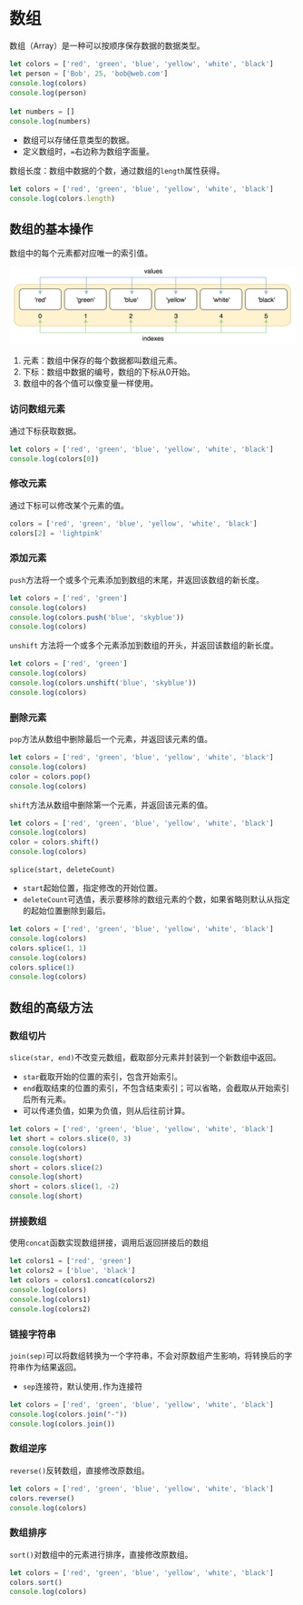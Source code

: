 # 数组

数组（Array）是一种可以按顺序保存数据的数据类型。

```js
let colors = ['red', 'green', 'blue', 'yellow', 'white', 'black']
let person = ['Bob', 25, 'bob@web.com']
console.log(colors)
console.log(person)

let numbers = []
console.log(numbers)
```

* 数组可以存储任意类型的数据。
* 定义数组时，`=`右边称为数组字面量。

数组长度：数组中数据的个数，通过数组的`length`属性获得。

```js
let colors = ['red', 'green', 'blue', 'yellow', 'white', 'black']
console.log(colors.length)
```

## 数组的基本操作

数组中的每个元素都对应唯一的索引值。

<img src="https://raw.githubusercontent.com/hughxusu/lesson-py/develop/images/base/positive-indexes-1.png" style="zoom: 50%;" />

1. 元素：数组中保存的每个数据都叫数组元素。
2. 下标：数组中数据的编号，数组的下标从0开始。
3. 数组中的各个值可以像变量一样使用。

### 访问数组元素

通过下标获取数据。

```js
let colors = ['red', 'green', 'blue', 'yellow', 'white', 'black']
console.log(colors[0])
```

### 修改元素

通过下标可以修改某个元素的值。

```js
colors = ['red', 'green', 'blue', 'yellow', 'white', 'black']
colors[2] = 'lightpink'
```

### 添加元素

`push`方法将一个或多个元素添加到数组的末尾，并返回该数组的新长度。

```js
let colors = ['red', 'green']
console.log(colors)
console.log(colors.push('blue', 'skyblue'))
console.log(colors)
```

`unshift` 方法将一个或多个元素添加到数组的开头，并返回该数组的新长度。

```js
let colors = ['red', 'green']
console.log(colors)
console.log(colors.unshift('blue', 'skyblue'))
console.log(colors)
```

### 删除元素

`pop`方法从数组中删除最后一个元素，并返回该元素的值。

```js
let colors = ['red', 'green', 'blue', 'yellow', 'white', 'black']
console.log(colors)
color = colors.pop()
console.log(colors)
```

`shift`方法从数组中删除第一个元素，并返回该元素的值。

```js
let colors = ['red', 'green', 'blue', 'yellow', 'white', 'black']
console.log(colors)
color = colors.shift()
console.log(colors)
```

`splice(start, deleteCount)`

* `start`起始位置，指定修改的开始位置。
* `deleteCount`可选值，表示要移除的数组元素的个数，如果省略则默认从指定的起始位置删除到最后。

```js
let colors = ['red', 'green', 'blue', 'yellow', 'white', 'black']
console.log(colors)
colors.splice(1, 1)
console.log(colors)
colors.splice(1)
console.log(colors)
```

## 数组的高级方法

### 数组切片

`slice(star, end)`不改变元数组，截取部分元素并封装到一个新数组中返回。

* `star`截取开始的位置的索引，包含开始索引。
* `end`截取结束的位置的索引，不包含结束索引；可以省略，会截取从开始索引后所有元素。
* 可以传递负值，如果为负值，则从后往前计算。

```js
let colors = ['red', 'green', 'blue', 'yellow', 'white', 'black']
let short = colors.slice(0, 3)
console.log(colors)
console.log(short)
short = colors.slice(2)
console.log(short)
short = colors.slice(1, -2)
console.log(short)
```

### 拼接数组

使用`concat`函数实现数组拼接，调用后返回拼接后的数组

```js
let colors1 = ['red', 'green']
let colors2 = ['blue', 'black']
let colors = colors1.concat(colors2)
console.log(colors)
console.log(colors1)
console.log(colors2)
```

### 链接字符串

`join(sep)`可以将数组转换为一个字符串，不会对原数组产生影响，将转换后的字符串作为结果返回。

* `sep`连接符，默认使用`,`作为连接符

```js
let colors = ['red', 'green', 'blue', 'yellow', 'white', 'black']
console.log(colors.join("-"))
console.log(colors.join())
```

### 数组逆序

`reverse()`反转数组，直接修改原数组。

```js
let colors = ['red', 'green', 'blue', 'yellow', 'white', 'black']
colors.reverse()
console.log(colors)
```

### 数组排序

`sort()`对数组中的元素进行排序，直接修改原数组。

```js
let colors = ['red', 'green', 'blue', 'yellow', 'white', 'black']
colors.sort()
console.log(colors)
```

